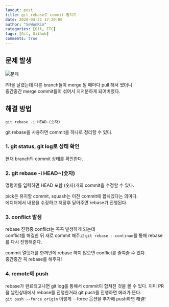 ```yaml
---
layout: post
title: git rebase로 commit 합치기
date: 2020-04-21 17:20:00
author: "SeWonKim"
categories: [Git, ETC]
tags: [Git, Github]
comments: true
---
```


## 문제 발생

![문제](https://user-images.githubusercontent.com/30452963/88030995-ec582300-cb76-11ea-9b35-442c360b9a96.png)

PR을 날렸는데 다른 branch들이 merge 될 때마다 pull 해서 썼더니  
중간중간 merge commit들이 섞여서 지저분하게 되어버렸다.

## 해결 방법

`git rebase -i HEAD~(숫자)`

git rebase을 사용하면 commit을 하나로 정리할 수 있다.

### 1. git status, git log로 상태 확인

현재 branch의 commit 상태를 확인한다.

### 2. git rebase -i HEAD~(숫자)

명령어를 입력하면 HEAD 포함 (숫자)개의 commit을 수정할 수 있다.

pick은 유지할 commit, squash는 이전 commit에 합치겠다는 의미다.  
에디터에서 내용을 수정하고 저장후 닫아주면 rebase가 진행된다.

### 3. conflict 발생

rebase 진행중 conflict는 꼭꼭 발생하게 되는데  
conflict를 해결한 뒤 새로 commit 해주고 `git rebase --continue`를 통해 rebase를 다시 진행해준다.

commit 열댓개를 한꺼번에 rebase 하지 않으면 conflict를 줄여줄 수 있다.  
중간중간 꼭 rebase를 해주자!

### 4. remote에 push

rebase가 완료되고나면 git log를 통해서 commit이 합쳐진 것을 볼 수 있다.
이미 PR을 날린상태에서 rebase를 진행한거라 git push를 진행하면 에러가 뜬다.  
`git push --force origin` 이렇게 --force 옵션을 추가해 push하면 해결!
